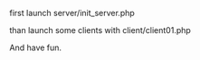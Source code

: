 first launch server/init_server.php

than launch some clients with client/client01.php

And have fun.
